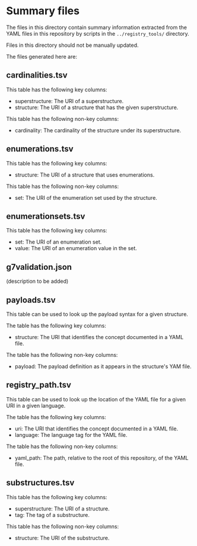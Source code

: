 # Summary files

The files in this directory contain summary information
extracted from the YAML files in this repository
by scripts in the `../registry_tools/` directory.

Files in this directory should not be manually updated.

The files generated here are:

## cardinalities.tsv

This table has the following key columns:

* superstructure: The URI of a superstructure.
* structure: The URI of a structure that has the given superstructure.

This table has the following non-key columns:

* cardinality: The cardinality of the structure under its superstructure.

## enumerations.tsv

This table has the following key columns:

* structure: The URI of a structure that uses enumerations.

This table has the following non-key columns:

* set: The URI of the enumeration set used by the structure.

## enumerationsets.tsv

This table has the following key columns:

* set: The URI of an enumeration set.
* value: The URI of an enumeration value in the set.

## g7validation.json

(description to be added)

## payloads.tsv

This table can be used to look up the payload syntax for a given structure.

The table has the following key columns:

* structure: The URI that identifies the concept documented in a YAML file.

The table has the following non-key columns:

* payload: The payload definition as it appears in the structure's YAM file.

## registry_path.tsv

This table can be used to look up the location of the YAML file for a given
URI in a given language.

The table has the following key columns:

* uri: The URI that identifies the concept documented in a YAML file.
* language: The language tag for the YAML file.

The table has the following non-key columns:

* yaml_path: The path, relative to the root of this repository, of the YAML file.

## substructures.tsv

This table has the following key columns:

* superstructure: The URI of a structure.
* tag: The tag of a substructure.

This table has the following non-key columns:

* structure: The URI of the substructure.
